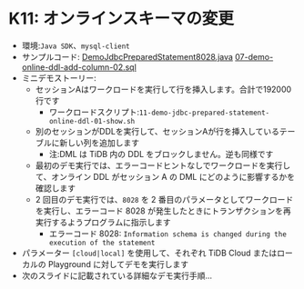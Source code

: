 # K11: オンラインスキーマの変更
+ 環境:`Java SDK`、`mysql-client`
+ サンプルコード:
[DemoJdbcPreparedStatement8028.java](https://github.com/pingcap/tidb-course-201-lab/blob/master/scripts/DemoJdbcPreparedStatement8028.java)
[07-demo-online-ddl-add-column-02.sql](https://github.com/pingcap/tidb-course-201-lab/blob/master/scripts/07-demo-online-ddl-add-column-02.sql)
+ ミニデモストーリー:
  + セッションAはワークロードを実行して行を挿入します。合計で192000行です
    + ワークロードスクリプト:`11-demo-jdbc-prepared-statement-online-ddl-01-show.sh`
  + 別のセッションがDDLを実行して、セッションAが行を挿入しているテーブルに新しい列を追加します
    + 注:DML は TiDB 内の DDL をブロックしません。逆も同様です
  + 最初のデモ実行では、エラーコードヒントなしでワークロードを実行して、オンライン DDL がセッション A の DML にどのように影響するかを確認します
  + 2 回目のデモ実行では、`8028` を 2 番目のパラメータとしてワークロードを実行し、エラーコード 8028 が発生したときにトランザクションを再実行するようプログラムに指示します
    + エラーコード 8028: `Information schema is changed during the execution of the statement`
+ パラメーター `[cloud|local]` を使用して、それぞれ TiDB Cloud またはローカルの Playground に対してデモを実行します
+ 次のスライドに記載されている詳細なデモ実行手順...

